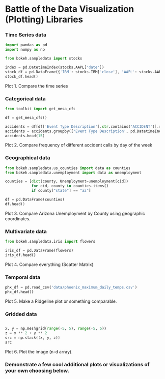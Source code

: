 # Battle of the Data Visualization (Plotting) Libraries


### Time Series data

```python
import pandas as pd
import numpy as np

from bokeh.sampledata import stocks

index = pd.DatetimeIndex(stocks.AAPL['date'])
stock_df = pd.DataFrame({'IBM': stocks.IBM['close'], 'AAPL': stocks.AAPL['close']}, index=index)
stock_df.head()
```

Plot 1. Compare the time series

### Categorical data

```python
from toolkit import get_mesa_cfs

df = get_mesa_cfs()

accidents = df[df['Event Type Description'].str.contains('ACCIDENT')].reset_index()
accidents = accidents.groupby(['Event Type Description', pd.DatetimeIndex(accidents.call_dt).day_name()]).size().reset_index(name='counts')
accidents.head(15)
```

Plot 2. Compare frequency of different accident calls by day of the week


### Geographical data

```python
from bokeh.sampledata.us_counties import data as counties
from bokeh.sampledata.unemployment import data as unemployment

counties = [dict(county, Unemployment=unemployment[cid])
            for cid, county in counties.items()
            if county["state"] == "az"]

df = pd.DataFrame(counties)
df.head()
```

Plot 3. Compare Arizona Unemployment by County using geographic coordinates.


### Multivariate data

```python
from bokeh.sampledata.iris import flowers

iris_df = pd.DataFrame(flowers)
iris_df.head()
```

Plot 4. Compare everything (Scatter Matrix)


### Temporal data

```python
phx_df = pd.read_csv('data/phoenix_maximum_daily_temps.csv')
phx_df.head()
```

Plot 5. Make a Ridgeline plot or something comparable.

### Gridded data

```python

x, y = np.meshgrid(range(-5, 5), range(-5, 5))
z = x ** 2 + y ** 2
src = np.stack((x, y, z))
src
```

Plot 6. Plot the image (n-d array).


### Demonstrate a few cool additional plots or visualizations of your own choosing below.
